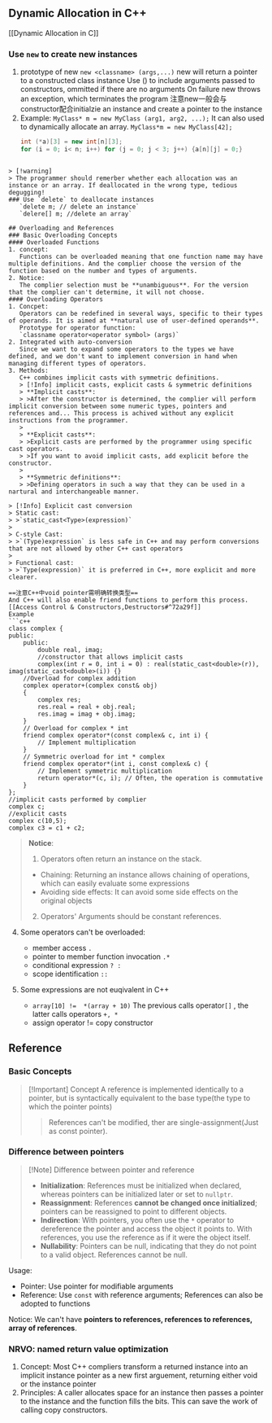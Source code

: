 ## Dynamic Allocation in C++
[[Dynamic Allocation in C]]
### Use `new` to create new instances
1. prototype of new
   `new <classname> (args,...)`
   new will return a pointer to a constructed class instance
   Use () to include arguments passed to constructors, ommitted if there are no arguments
   On failure new throws an exception, which terminates the program
   注意new一般会与constructor配合initialzie an instance and create a pointer to the instance  
2. Example:
   `MyClass* m = new MyClass (arg1, arg2, ...);`
   It can also used to dynamically allocate an array.
   `MyClass*m = new MyClass[42];`
   ```c++
   int (*a)[3] = new int[n][3];
   for (i = 0; i< n; i++) for (j = 0; j < 3; j++) {a[n][j] = 0;}
```
   
> [!warning]
> The programmer should remerber whether each allocation was an instance or an array. If deallocated in the wrong type, tedious degugging!
### Use `delete` to deallocate instances
   `delete m; // delete an instance`
   `delere[] m; //delete an array`

## Overloading and References
### Basic Overloading Concepts
#### Overloaded Functions
1. concept:
   Functions can be overloaded meaning that one function name may have multiple definitions. And the complier choose the version of the function based on the number and types of arguments.
2. Notice:
   The complier selection must be **unambiguous**. For the version that the complier can't determine, it will not choose.
#### Overloading Operators
1. Concpet:
   Operators can be redefined in several ways, specific to their types of operands. It is aimed at **natural use of user-defined operands**.
   Prototype for operator function:
   `classname operator<operator symbol> (args)`  
2. Integrated with auto-conversion
   Since we want to expand some operators to the types we have defined, and we don't want to implement conversion in hand when managing different types of operators.
3. Methods:
   C++ combines implicit casts with symmetric definitions.
   > [!Info] implicit casts, explicit casts & symmetric definitions
   > **Implicit casts**:
   > >After the constructor is determined, the complier will perform implicit conversion between some numeric types, pointers and references and... This process is achived without any explicit instructions from the programmer.
   > 
   > **Explicit casts**:
   > >Explicit casts are performed by the programmer using specific cast operators.
   > >If you want to avoid implicit casts, add explicit before the constructor.
   > 
   > **Symmetric definitions**:
   > >Defining operators in such a way that they can be used in a nartural and interchangeable manner.

> [!Info] Explicit cast conversion
> Static cast:
> >`static_cast<Type>(expression)`
> 
> C-style Cast:
> >`(Type)expression` is less safe in C++ and may perform conversions that are not allowed by other C++ cast operators
> 
> Functional cast:
> >`Type(expression)` it is preferred in C++, more explicit and more clearer.

==注意C++中void pointer需明确转换类型==
And C++ will also enable friend functions to perform this process. [[Access Control & Constructors,Destructors#^72a29f]]
Example
```c++
class complex {
public:
    public:
	    double real, imag;
	    //constructor that allows implicit casts
	    complex(int r = 0, int i = 0) : real(static_cast<double>(r)), imag(static_cast<double>(i)) {}
    //Overload for complex addition
    complex operator+(complex const& obj)
    {
		complex res;
		res.real = real + obj.real;
		res.imag = imag + obj.imag;
	}
    // Overload for complex * int
    friend complex operator*(const complex& c, int i) {
        // Implement multiplication
    }
    // Symmetric overload for int * complex
    friend complex operator*(int i, const complex& c) {
        // Implement symmetric multiplication
        return operator*(c, i); // Often, the operation is commutative
    }
};
//implicit casts performed by complier
complex c;
//explicit casts
complex c(10,5);
complex c3 = c1 + c2;

```


>**Notice**:
>1. Operators often return an instance on the stack.
>- Chaining: Returning an instance allows chaining of operations, which can easily evaluate some expressions
>- Avoiding side effects: It can avoid some side effects on the original objects
>2. Operators' Arguments should be constant references.


4. Some operators can't be overloaded:
   - member access `.`
   - pointer to member function invocation `.*`
   - conditional expression `? :`
   - scope identification `::`

5. Some expressions are not euqivalent in C++
   - `array[10] !=  *(array + 10)`
   The previous calls operator`[]` , the latter calls operators `+, *`
   - assign operator != copy constructor

## Reference
### Basic Concepts
> [!Important] Concept
> A reference is implemented identically to a pointer, but is syntactically equivalent to the base type(the type to which the pointer points)
> > References can't be modified, ther are single-assignment(Just as const pointer).

### Difference between pointers
> [!Note] Difference between pointer and reference
> - **Initialization**: References must be initialized when declared, whereas pointers can be initialized later or set to `nullptr`.
> - **Reassignment**: References **cannot be changed once initialized**; pointers can be reassigned to point to different objects.
> - **Indirection**: With pointers, you often use the `*` operator to dereference the pointer and access the object it points to. With references, you use the reference as if it were the object itself.
> - **Nullability**: Pointers can be null, indicating that they do not point to a valid object. References cannot be null.

Usage:
- Pointer:
  Use pointer for modifiable arguments
- Reference:
  Use `const` with reference arguments; References can also be adopted to functions

Notice:
We can't have **pointers to references, references to references, array of references**.
### NRVO: named return value optimization
1. Concept:
   Most C++ compliers transform a returned instance into an implicit instance pointer as a new first arguement, returning either void or the instance pointer
2. Principles:
   A caller allocates space for an instance then passes a pointer to the instance and the function fills the bits. This can save the work of calling copy constructors.